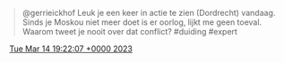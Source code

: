 > @gerrieickhof Leuk je een keer in actie te zien \(Dordrecht\) vandaag\. Sinds je Moskou niet meer doet is er oorlog, lijkt me geen toeval\. Waarom tweet je nooit over dat conflict? \#duiding \#expert

<img src="../../media/tweet.ico" width="12" /> [Tue Mar 14 19:22:07 +0000 2023](https://twitter.com/DromerDenker/status/1635722996286455808)